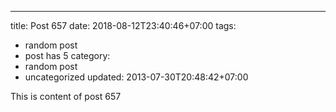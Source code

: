 ---
title: Post 657
date: 2018-08-12T23:40:46+07:00
tags:
  - random post
  - post has 5
category:
  - random post
  - uncategorized
updated: 2013-07-30T20:48:42+07:00

This is content of post 657